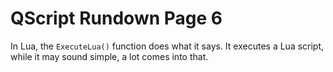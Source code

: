 # QScript Rundown Page 6

In Lua, the `ExecuteLua()` function does what it says. It executes a Lua script, while it may sound simple, a lot comes into that.

